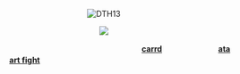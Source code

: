 <p align="center"> <img src="https://komarev.com/ghpvc/?username=DTH13&label=iTrapped&color=c6ecf3&style=square" alt="DTH13" /> </p>

<p align="center">
  
  <img src="https://media.discordapp.net/attachments/859746559797100544/1387755022376505484/CQvMEyA65hVzIAS0CBAdLRsgYB5AkTHvGIOhIAWAaKj5YM1EDBPgOiYV8yBENAiQHS0fLAGAuYJEB3zijkQAloEiI6WD9ZAwDwBomNeMQdCQIsA0dHywRoImCdAdMwr5kAIaBEgOloWAMB8wSIjnnFHAgBLQJER8sHayBgngDRMaYAyGgRYDoaPlgDQTMEyA65hVzIAS0CBAdLRsgYB5AkTHvGIOhIAWAaKj5YM1EDBPgOiYV8yBENAiQHS0fLAGAuYJEB3zijkQAloEiI6WD9ZAwDwBomNeMQdCQIsA0dHywRoImCdAdMwr5kAIaBEgOloWAMB8wSIjnnFHAgBLQJER8sHayBgnsBfiokJZaJCYZUAAAAASUVORK5CYII.png?ex=685e7f14&is=685d2d94&hm=e0f31c9b98e68202bc6d3b356c938bac77321a6cd0efb2f97c2fe288afc883d7&=&format=webp&quality=lossless" />
  
</p>

　⠀　⠀　⠀　⠀　⠀　⠀　⠀　⠀　⠀　⠀　⠀ 　⠀⠀⠀ **[carrd](https://dth13.carrd.co) 　⠀　⠀　⠀　⠀[ata](https://ichance.atabook.org/) 　⠀　　⠀⠀　⠀[art fight](https://artfight.net/~DTH13_)**
